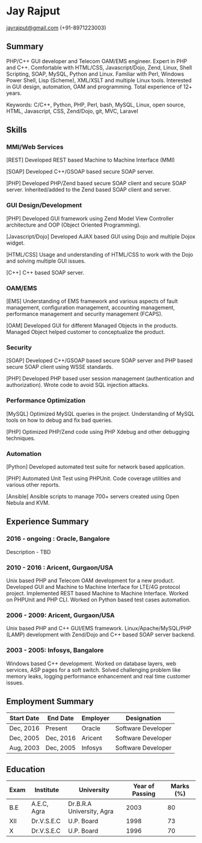 # Jay Rajput

jayrajput@gmail.com (+91-8971223003)

## Summary

PHP/C++ GUI developer and Telecom OAM/EMS engineer.  Expert in PHP and C++.
Comfortable with HTML/CSS, Javascript/Dojo, Zend, Linux, Shell Scripting, SOAP,
MySQL, Python and Linux.  Familiar with Perl, Windows Power Shell, Lisp
(Scheme), XML/XSLT and multiple Linux tools.  Interested in GUI design,
automation, OAM and programming.  Total experience of 12+ years.

Keywords: C/C++, Python, PHP, Perl, bash, MySQL, Linux, open source, HTML,
Javascript, CSS, Zend/Dojo, git, MVC, Laravel

## Skills

### MMI/Web Services

[REST] Developed REST based Machine to Machine Interface (MMI)

[SOAP] Developed C++/GSOAP based secure SOAP server.

[PHP] Developed PHP/Zend based secure SOAP client and secure SOAP server.
Inherited/added to the Zend based SOAP client and server.
    
### GUI Design/Development

[PHP] Developed GUI framework using Zend Model View Controller architecture and
OOP (Object Oriented Programming).

[Javascript/Dojo] Developed AJAX based GUI using Dojo and multiple Dojox
widget.

[HTML/CSS] Usage and understanding of HTML/CSS to work with the Dojo and
solving multiple GUI issues.

[C++] C++ based SOAP server.

### OAM/EMS

[EMS] Understanding of EMS framework and various aspects of  fault management,
configuration management, accounting management, performance management and
security management (FCAPS).

[OAM] Developed GUI for different Managed Objects in the products.  Managed
Object helped customer to conceptualize the product.

### Security

[SOAP] Developed C++/GSOAP based secure SOAP server and PHP based secure SOAP
client using WSSE standards. 

[PHP] Developed PHP based user session management (authentication and
authorization).  Wrote code to avoid SQL injection attacks.

### Performance Optimization

[MySQL] Optimized MySQL queries in the project.  Understanding of MySQL tools
on how to debug and fix bad queries.

[PHP] Optimized PHP/Zend code using PHP Xdebug and other debugging techniques.

### Automation

[Python] Developed automated test suite for network based application.

[PHP] Automated Unit Test using PHPUnit. Code coverage utilities and various
other reports.

[Ansible] Ansible scripts to manage 700+ servers created using Open Nebula and
KVM.

## Experience Summary

### 2016 - ongoing : Oracle, Bangalore

Description - TBD

### 2010 - 2016 : Aricent, Gurgaon/USA

Unix based PHP and Telecom OAM development for a new product.  Developed GUI
and Machine to Machine Interface for LTE/4G protocol project.  Implemented REST
based Machine to Machine Interface. Worked on PHPUnit and PHP CLI. Worked on
Python based test cases automation. 

### 2006 - 2009: Aricent, Gurgaon/USA

Unix based PHP and C++ GUI/EMS framework.  Linux/Apache/MySQL/PHP (LAMP)
development with Zend/Dojo and C++ based SOAP server backend.

### 2003 - 2005: Infosys, Bangalore

Windows based C++ development.  Worked on database layers, web services, ASP
pages for a soft switch.  Solved challenging problem like memory leaks, logging
performance enhancement and real time customer issues.

## Employment Summary

| Start Date | End Date  | Employer | Designation        | 
|------------|-----------|----------|--------------------|
| Dec, 2016  | Present   | Oracle   | Software Developer |
| Dec, 2005  | Dec, 2016 | Aricent  | Software Developer | 
| Aug, 2003  | Dec, 2005 | Infosys  | Software Developer | 

## Education

|Exam | Institute   | University                | Year of Passing | Marks (%) |
|-----|-------------|---------------------------|-----------------|-----------|
|B.E  | A.E.C, Agra | Dr.B.R.A University, Agra | 2003            | 80        |
|XII  | Dr.V.S.E.C  | U.P. Board                | 1998            | 73        |
|X    | Dr.V.S.E.C  | U.P. Board                | 1996            | 70        |
